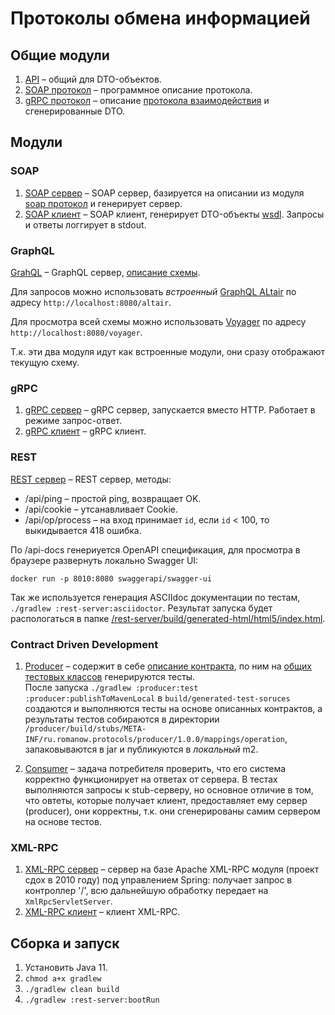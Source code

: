 # Протоколы обмена информацией

## Общие модули
1. [API](/api) – общий для DTO-объектов.
1. [SOAP протокол](/soap-protocol) – программное описание протокола.
1. [gRPC протокол](/grpc-protocol) – описание [протокола взаимодействия](/grpc-protocol/src/main/proto/TestService.proto) и сгенерированные DTO.

## Модули
### SOAP
1. [SOAP сервер](/soap-server) – SOAP сервер, базируется на описании из модуля [soap протокол](/soap-protocol) и генерирует сервер.
1. [SOAP клиент](/soap-client) – SOAP клиент, генерирует DTO-объекты [wsdl](/soap-client/src/main/resources/wsdl). Запросы и ответы логгирует в stdout.

### GraphQL
[GrahQL](/graphql) – GraphQL сервер, [описание схемы](/graphql/src/main/resources/schema/authros.graphqls).

Для запросов можно использовать _встроенный_ [GraphQL ALtair](https://altair.sirmuel.design/) по адресу `http://localhost:8080/altair`.

Для просмотра всей схемы можно использовать [Voyager](https://apis.guru/graphql-voyager/) по адресу `http://localhost:8080/voyager`.

Т.к. эти два модуля идут как встроенные модули, они сразу отображают текущую схему.  

### gRPC
1. [gRPC сервер](/grpc-server) – gRPC сервер, запускается вместо HTTP. Работает в режиме запрос-ответ.
1. [gRPC клиент](/grpc-client) – gRPC клиент.

### REST
[REST сервер](/rest-server) – REST сервер, методы:
* /api/ping – простой ping, возвращает OK.
* /api/cookie – утсанавливает Cookie.
* /api/op/process – на вход принимает `id`, если `id` < 100, то выкидывается 418 ошибка.
  
По /api-docs генериуется OpenAPI спецификация, для просмотра в браузере развернуть локально Swagger UI:
```shell script
docker run -p 8010:8080 swaggerapi/swagger-ui
``` 
Так же используется генерация ASCIIdoc документации по тестам, `./gradlew :rest-server:asciidoctor`. Результат запуска будет распологаться в папке [/rest-server/build/generated-html/html5/index.html](/rest-server/build/generated-html/html5/index.html). 

### Contract Driven Development
1. [Producer](/producer) – содержит в себе [описание контракта](/producer/src/test/resources/contracts), по ним на [общих тестовых классов](/producer/src/test/java/ru/romanow/protocols/producer/web) генерируются тесты.<br />После запуска `./gradlew :producer:test :producer:publishToMavenLocal` в `build/generated-test-soruces` создаются и выполняются тесты на основе описанных контрактов,
а результаты тестов собираются в директории `/producer/build/stubs/META-INF/ru.romanow.protocols/producer/1.0.0/mappings/operation`, запаковываются в jar и публикуются в _локальный_ m2.   

1. [Consumer](/consumer) – задача потребителя проверить, что его система корректно функционирует на ответах от сервера. В тестах выполняются запросы к stub-серверу,
но основное отличие в том, что овтеты, которые получает клиент, предоставляет ему сервер (producer), они корректны, т.к. они сгенерированы самим сервером на основе тестов. 

### XML-RPC
1. [XML-RPC сервер](/xml-rpc-server) – сервер на базе Apache XML-RPC модуля (проект сдох в 2010 году) под управлением Spring: получает запрос в контроллер '/', всю дальнейшую обработку передает на `XmlRpcServletServer`.
1. [XML-RPC клиент](/xml-rpc-client) – клиент XML-RPC.

## Сборка и запуск
1. Установить Java 11.
1. `chmod a+x gradlew`
1. `./gradlew clean build`
1. `./gradlew :rest-server:bootRun`